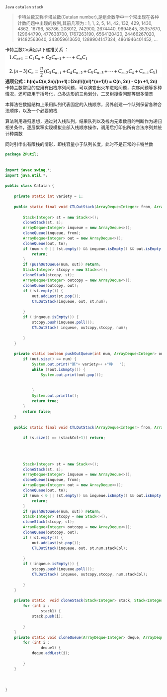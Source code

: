 `Java`         `catalan`  `stack`
>卡特兰数又称卡塔兰数(Catalan number),是组合数学中一个常出现在各种计数问题中出现的数列,其前几项为 : 1, 1, 2, 5, 14, 42, 132, 429, 1430, 4862, 16796, 58786, 208012, 742900, 2674440, 9694845, 35357670, 129644790, 477638700, 1767263190, 6564120420, 24466267020, 91482563640, 343059613650, 1289904147324, 4861946401452, ...  

卡特兰数Cn满足以下递推关系 ：  
![公式](/img/katelanpic.png)  
**通项公式：h(n)=C(n,2n)/(n+1)=(2n)!/((n!)\*(n+1)!) = C(n, 2n) - C(n +1, 2n)**  
卡特兰数常见的应用有出栈序列问题，可以演变出火车进站问题，次序问题等多种情况，还可应用于括号化，凸多边形的三角划分，二叉树搜索问题等很多情景  

本算法在数据结构上采用队列代表固定的入栈顺序，另外创建一个队列保留各种合法顺序，以及一个必要的栈  

算法利用递归思想，通过对入栈队列，结果队列以及栈内元素数目的判断作为递归相关条件，逐层累积实现模拟全部入栈顺序操作，调用后打印出所有合法序列并统计种类数  

同时引申出有限栈的情形，即栈容量小于队列长度，此时不是正常的卡特兰数

```java
package ZPutil;


import javax.swing.*;
import java.util.*;

public class Catalan {

    private static int variety = 1;

    public static final void CTLOutStack(ArrayDeque<Integer> from, ArrayDeque<Integer> to, Stack<Integer> s, int num) {

        Stack<Integer> st = new Stack<>();
        cloneStack(st, s);
        ArrayDeque<Integer> inqueue = new ArrayDeque<>();
        cloneQueue(inqueue, from);
        ArrayDeque<Integer> out = new ArrayDeque<>();
        cloneQueue(out, to);
        if (num < 0 || (st.empty() && inqueue.isEmpty() && out.isEmpty())) {
            return;
        }
        if (pushOutQueue(num, out)) return;
        Stack<Integer> stcopy = new Stack<>();
        cloneStack(stcopy, st);
        ArrayDeque<Integer> outcopy = new ArrayDeque<>();
        cloneQueue(outcopy, out);
        if (!st.empty()) {
            out.addLast(st.pop());
            CTLOutStack(inqueue, out, st,num);

        }
        if (!inqueue.isEmpty()) {
            stcopy.push(inqueue.poll());
            CTLOutStack( inqueue, outcopy,stcopy, num);

        }
    }

    private static boolean pushOutQueue(int num, ArrayDeque<Integer> out) {
        if (out.size() == num) {
            System.out.print("第"+ variety++ +"种   ");
            while (!out.isEmpty()) {
                System.out.print(out.pop());


            }
            System.out.println();
            return true;
        }
        return false;
    }

    public static final void CTLOutStack(ArrayDeque<Integer> from, ArrayDeque<Integer> to, Stack<Integer> s, int num,int stackCol) {

        if (s.size() == (stackCol+1)) return;




        Stack<Integer> st = new Stack<>();
        cloneStack(st, s);
        ArrayDeque<Integer> inqueue = new ArrayDeque<>();
        cloneQueue(inqueue, from);
        ArrayDeque<Integer> out = new ArrayDeque<>();
        cloneQueue(out, to);
        if (num < 0 || (st.empty() && inqueue.isEmpty() && out.isEmpty())) {
            return;
        }
        if (pushOutQueue(num, out)) return;
        Stack<Integer> stcopy = new Stack<>();
        cloneStack(stcopy, st);
        ArrayDeque<Integer> outcopy = new ArrayDeque<>();
        cloneQueue(outcopy, out);
        if (!st.empty()) {
            out.addLast(st.pop());
            CTLOutStack(inqueue, out, st,num,stackCol);

        }
        if (!inqueue.isEmpty()) {
            stcopy.push(inqueue.poll());
            CTLOutStack( inqueue, outcopy,stcopy, num,stackCol);

        }
    }

    private static  void cloneStack(Stack<Integer> stack, Stack<Integer> stack1) {
        for (int i :
                stack1) {
            stack.push(i);

        }
    }
    private static void cloneQueue(ArrayDeque<Integer> deque, ArrayDeque<Integer> deque1) {
        for (int i :
                deque1) {
            deque.addLast(i);

        }
    }



}
```
